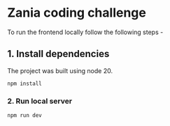# Zania coding challenge

To run the frontend locally follow the following steps - 

## 1. Install dependencies
The project was built using node 20.

```
npm install
```

### 2. Run local server

```
npm run dev
```